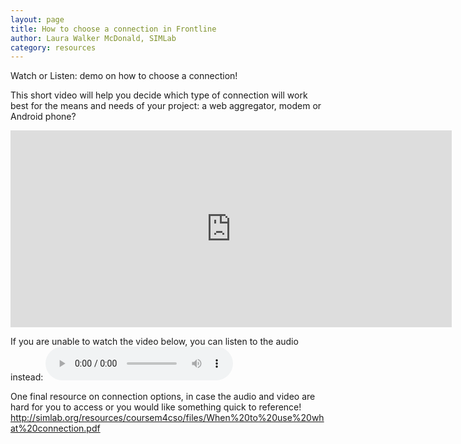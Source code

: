 ```yaml
---
layout: page
title: How to choose a connection in Frontline
author: Laura Walker McDonald, SIMLab
category: resources
---
```

Watch or Listen: demo on how to choose a connection!

This short video will help you decide which type of connection will work best for the means and needs of your project: a web aggregator, modem or Android phone?

<iframe width="706" height="315" src="https://www.youtube.com/embed/jUCx7FgHy2Q" frameborder="0" allowfullscreen></iframe>

If you are unable to watch the video below, you can listen to the audio instead:
<audio controls>
  <source src="http://simlab.org/resources/coursem4cso/files/Connection%20types_Audio.mp3" type="audio/mpeg">
Your browser does not support the audio element.
</audio>

One final resource on connection options, in case the audio and video are hard for you to access or you would like something quick to reference!
<http://simlab.org/resources/coursem4cso/files/When%20to%20use%20what%20connection.pdf>
